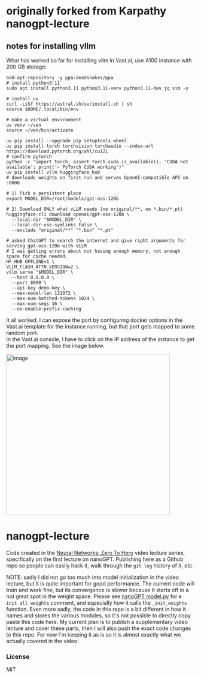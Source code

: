 # originally forked from Karpathy nanogpt-lecture
## notes for installing vllm

What has worked so far for installing vllm in Vast.ai, use A100 instance with 200 GB storage:

```
add-apt-repository -y ppa:deadsnakes/ppa
# install python3.11
sudo apt install python3.11 python3.11-venv python3.11-dev jq vim -y

# install uv
curl -LsSf https://astral.sh/uv/install.sh | sh
source $HOME/.local/bin/env

# make a virtual environment
uv venv ~/ven
source ~/ven/bin/activate

uv pip install --upgrade pip setuptools wheel
uv pip install torch torchvision torchaudio --index-url https://download.pytorch.org/whl/cu121
# confirm pytorch
python -c "import torch; assert torch.cuda.is_available(), 'CUDA not available'; print('✓ PyTorch CUDA working')"
uv pip install vllm huggingface_hub
# downloads weights on first run and serves OpenAI-compatible API on :8000

# 1) Pick a persistent place
export MODEL_DIR=/root/models/gpt-oss-120b

# 2) Download ONLY what vLLM needs (no original/**, no *.bin/*.pt)
huggingface-cli download openai/gpt-oss-120b \
  --local-dir "$MODEL_DIR" \
  --local-dir-use-symlinks False \
  --exclude "original/**" "*.bin" "*.pt"

# asked ChatGPT to search the internet and give right arguments for serving gpt-oss-120b with VLLM
# I was getting errors about not having enough memory, not enough space for cache needed.
HF_HUB_OFFLINE=1 \
VLLM_FLASH_ATTN_VERSION=2 \
vllm serve "$MODEL_DIR" \
  --host 0.0.0.0 \
  --port 8000 \
  --api-key demo-key \
  --max-model-len 131072 \
  --max-num-batched-tokens 1024 \
  --max-num-seqs 16 \
  --no-enable-prefix-caching
```
It all worked.  I can expose the port by configuring docker options in the Vast.ai template for the instance running, but that port gets mapped to some random port.  
In the Vast.ai console, I have to click on the IP address of the instance to get the port mapping. See the image below.

<img width="437" height="429" alt="image" src="https://github.com/user-attachments/assets/9dc70053-9ad2-4c97-b775-5728df1d9ea8" />



# nanogpt-lecture

Code created in the [Neural Networks: Zero To Hero](https://karpathy.ai/zero-to-hero.html) video lecture series, specifically on the first lecture on nanoGPT. Publishing here as a Github repo so people can easily hack it, walk through the `git log` history of it, etc.

NOTE: sadly I did not go too much into model initialization in the video lecture, but it is quite important for good performance. The current code will train and work fine, but its convergence is slower because it starts off in a not great spot in the weight space. Please see [nanoGPT model.py](https://github.com/karpathy/nanoGPT/blob/master/model.py) for `# init all weights` comment, and especially how it calls the `_init_weights` function. Even more sadly, the code in this repo is a bit different in how it names and stores the various modules, so it's not possible to directly copy paste this code here. My current plan is to publish a supplementary video lecture and cover these parts, then I will also push the exact code changes to this repo. For now I'm keeping it as is so it is almost exactly what we actually covered in the video.

### License

MIT
